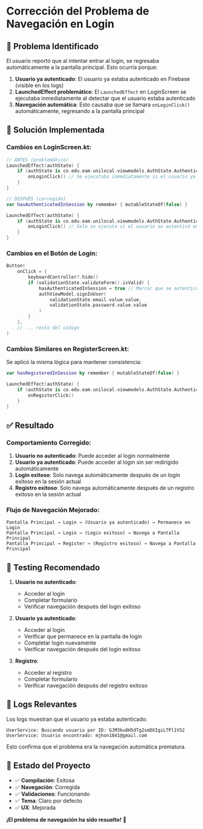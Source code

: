 # Corrección del Problema de Navegación en Login

## 🐛 **Problema Identificado**

El usuario reportó que al intentar entrar al login, se regresaba automáticamente a la pantalla principal. Esto ocurría porque:

1. **Usuario ya autenticado**: El usuario ya estaba autenticado en Firebase (visible en los logs)
2. **LaunchedEffect problemático**: El `LaunchedEffect` en LoginScreen se ejecutaba inmediatamente al detectar que el usuario estaba autenticado
3. **Navegación automática**: Esto causaba que se llamara `onLoginClick()` automáticamente, regresando a la pantalla principal

## 🔧 **Solución Implementada**

### **Cambios en LoginScreen.kt:**

```kotlin
// ANTES (problemático)
LaunchedEffect(authState) {
    if (authState is co.edu.eam.unilocal.viewmodels.AuthState.Authenticated) {
        onLoginClick() // Se ejecutaba inmediatamente si el usuario ya estaba autenticado
    }
}

// DESPUÉS (corregido)
var hasAuthenticatedInSession by remember { mutableStateOf(false) }

LaunchedEffect(authState) {
    if (authState is co.edu.eam.unilocal.viewmodels.AuthState.Authenticated && hasAuthenticatedInSession) {
        onLoginClick() // Solo se ejecuta si el usuario se autenticó en esta sesión
    }
}
```

### **Cambios en el Botón de Login:**

```kotlin
Button(
    onClick = {
        keyboardController?.hide()
        if (validationState.validateForm().isValid) {
            hasAuthenticatedInSession = true // Marcar que se autenticó en esta sesión
            authViewModel.signInUser(
                validationState.email.value.value,
                validationState.password.value.value
            )
        }
    },
    // ... resto del código
)
```

### **Cambios Similares en RegisterScreen.kt:**

Se aplicó la misma lógica para mantener consistencia:

```kotlin
var hasRegisteredInSession by remember { mutableStateOf(false) }

LaunchedEffect(authState) {
    if (authState is co.edu.eam.unilocal.viewmodels.AuthState.Authenticated && hasRegisteredInSession) {
        onRegisterClick()
    }
}
```

## ✅ **Resultado**

### **Comportamiento Corregido:**
1. **Usuario no autenticado**: Puede acceder al login normalmente
2. **Usuario ya autenticado**: Puede acceder al login sin ser redirigido automáticamente
3. **Login exitoso**: Solo navega automáticamente después de un login exitoso en la sesión actual
4. **Registro exitoso**: Solo navega automáticamente después de un registro exitoso en la sesión actual

### **Flujo de Navegación Mejorado:**
```
Pantalla Principal → Login → (Usuario ya autenticado) → Permanece en Login
Pantalla Principal → Login → (Login exitoso) → Navega a Pantalla Principal
Pantalla Principal → Register → (Registro exitoso) → Navega a Pantalla Principal
```

## 🧪 **Testing Recomendado**

1. **Usuario no autenticado**:
   - Acceder al login
   - Completar formulario
   - Verificar navegación después del login exitoso

2. **Usuario ya autenticado**:
   - Acceder al login
   - Verificar que permanece en la pantalla de login
   - Completar login nuevamente
   - Verificar navegación después del login exitoso

3. **Registro**:
   - Acceder al registro
   - Completar formulario
   - Verificar navegación después del registro exitoso

## 📝 **Logs Relevantes**

Los logs muestran que el usuario ya estaba autenticado:
```
UserService: Buscando usuario por ID: GJM3ku8H5dTg2smDXIgiLTPl1V52
UserService: Usuario encontrado: mjhon1841@gmail.com
```

Esto confirma que el problema era la navegación automática prematura.

## 🚀 **Estado del Proyecto**

- ✅ **Compilación**: Exitosa
- ✅ **Navegación**: Corregida
- ✅ **Validaciones**: Funcionando
- ✅ **Tema**: Claro por defecto
- ✅ **UX**: Mejorada

**¡El problema de navegación ha sido resuelto!** 🎉
